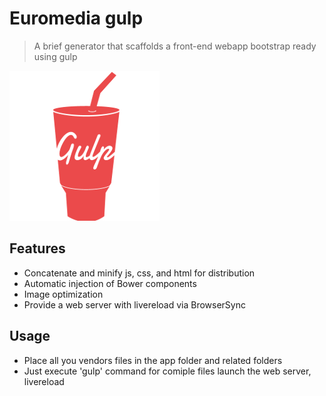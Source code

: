 # Euromedia gulp
> A brief generator that scaffolds a front-end webapp bootstrap ready using gulp

![](gulp.png)
## Features
* Concatenate and minify js, css, and html for distribution
* Automatic injection of Bower components
* Image optimization
* Provide a web server with livereload via BrowserSync

## Usage
* Place all you vendors files in the app folder and related folders
* Just execute 'gulp' command for comiple files launch the web server, livereload
